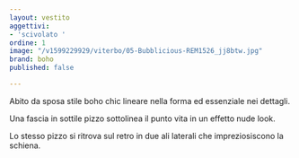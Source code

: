 ```yaml
---
layout: vestito
aggettivi:
- 'scivolato '
ordine: 1
image: "/v1599229929/viterbo/05-Bubblicious-REM1526_jj8btw.jpg"
brand: boho
published: false

---
```

Abito da sposa stile boho chic lineare nella forma ed essenziale nei dettagli.

Una fascia in sottile pizzo sottolinea il punto vita in un effetto nude look.

Lo stesso pizzo si ritrova sul retro in due ali laterali che impreziosiscono la schiena.